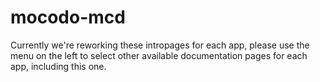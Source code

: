 # mocodo-mcd

Currently we're reworking these intropages for each app, please use the menu on the left to select other available documentation pages for each app, including this one.
